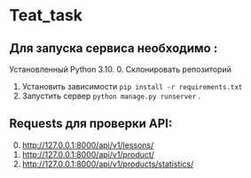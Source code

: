 # Teat_task

## Для запуска сервиса необходимо :
Установленный Python 3.10.
0. Склонировать репозиторий
1. Установить зависимости `pip install -r requirements.txt`
2. Запустить сервер `python manage.py runserver` .

## Requests для проверки API:
0. http://127.0.0.1:8000/api/v1/lessons/
1. http://127.0.0.1:8000/api/v1/product/
2. http://127.0.0.1:8000/api/v1/products/statistics/
